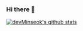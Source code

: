 ### Hi there 👋

[![devMinseok's github stats](https://github-readme-stats.vercel.app/api?username=devMinseok)](https://github.com/anuraghazra/github-readme-stats)
